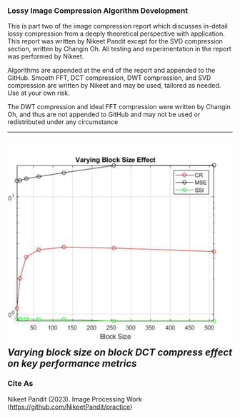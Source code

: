 ### Lossy Image Compression Algorithm Development
This is part two of the image compression report which discusses in-detail lossy compression from a deeply theoretical perspective with application. This report was written by Nikeet Pandit except for the SVD compression section, written by Changin Oh. All testing and experimentation in the report was performed by Nikeet. 

Algorithms are appended at the end of the report and appended to the GitHub. Smooth FFT, DCT compression, DWT compression, and SVD compression are written by Nikeet and may be used, tailored as needed. Use at your own risk. 

The DWT compression and ideal FFT compression were written by Changin Oh, and thus are not appended to GitHub and may not be used or redistributed under any circumstance

--------------------------------------------
![This is an image](https://github.com/NikeetPandit/projects/blob/main/Lossy%20Image%20Compression/functions/IM/read_me_IM.PNG)
*Varying block size on block DCT compress effect on key performance metrics*
--------------------------------------------

### Cite As
Nikeet Pandit (2023). Image Processing Work (https://github.com/NikeetPandit/practice)
